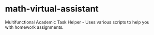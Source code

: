 # math-virtual-assistant
Multifunctional Academic Task Helper - Uses various scripts to help you with homework assignments.
